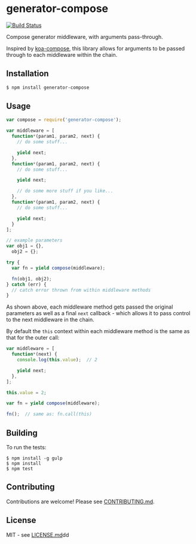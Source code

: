 # generator-compose

[![Build Status](https://secure.travis-ci.org/hiddentao/generator-compose.png)](http://travis-ci.org/hiddentao/generator-compose)

Compose generator middleware, with arguments pass-through.

Inspired by [koa-compose](https://github.com/koajs/compose), this library allows for arguments to be passed through 
to each middleware within the chain.

## Installation

```bash
$ npm install generator-compose
```

## Usage

```js
var compose = require('generator-compose');

var middleware = [
  function*(param1, param2, next) {
    // do some stuff...

    yield next;
  },
  function*(param1, param2, next) {
    // do some stuff...

    yield next;

    // do some more stuff if you like...
  },
  function*(param1, param2, next) {
    // do some stuff...

    yield next;
  }
];

// example parameters
var obj1 = {},
  obj2 = {};

try {
  var fn = yield compose(middleware);

  fn(obj1, obj2);
} catch (err) {
  // catch error thrown from within middleware methods
}
```

As shown above, each middleware method gets passed the original parameters as 
well as a final `next` callback - which allows it to pass control to the next 
middleware in the chain.

By default the `this` context within each middleware method is the same as that 
for the outer call:

```js
var middleware = [
  function*(next) {
    console.log(this.value);  // 2

    yield next;
  },
];

this.value = 2;

var fn = yield compose(middleware);

fn();  // same as: fn.call(this)
```

## Building

To run the tests:

    $ npm install -g gulp
    $ npm install
    $ npm test

## Contributing

Contributions are welcome! Please see [CONTRIBUTING.md](https://github.com/hiddentao/generator-compose/blob/master/CONTRIBUTING.md).

## License

MIT - see [LICENSE.md](https://github.com/hiddentao/generator-compose/blob/master/LICENSE.md)dd